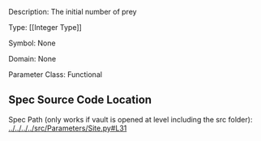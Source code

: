 Description: The initial number of prey

Type: [[Integer Type]]

Symbol: None

Domain: None

Parameter Class: Functional

## Spec Source Code Location

Spec Path (only works if vault is opened at level including the src folder): [../../../../src/Parameters/Site.py#L31](../../../../src/Parameters/Site.py#L31)

